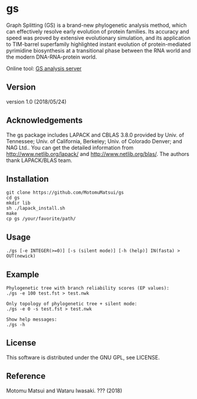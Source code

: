 # gs
Graph Splitting (GS) is a brand-new phylogenetic analysis method, which can effectively resolve early evolution of protein families. Its accuracy and speed was proved by extensive evolutionary simulation, and its application to TIM-barrel superfamily highlighted instant evolution of protein-mediated pyrimidine biosynthesis at a transitional phase between the RNA world and the modern DNA-RNA-protein world.

Online tool: [GS analysis server](http://gs.bs.s.u-tokyo.ac.jp/)

## Version
version 1.0 (2018/05/24)

## Acknowledgements
The gs package includes LAPACK and CBLAS 3.8.0 provided by Univ. of Tennessee; Univ. of California, Berkeley; Univ. of Colorado Denver; and NAG Ltd.. You can get the detailed information from http://www.netlib.org/lapack/ and http://www.netlib.org/blas/. The authors thank LAPACK/BLAS team.

## Installation

    git clone https://github.com/MotomuMatsui/gs
    cd gs
    mkdir lib
    sh ./lapack_install.sh
    make
    cp gs /your/favorite/path/

## Usage
    ./gs [-e INTEGER(>=0)] [-s (silent mode)] [-h (help)] IN(fasta) > OUT(newick)

## Example
    Phylogenetic tree with branch reliability scores (EP values):
    ./gs -e 100 test.fst > test.nwk  
    
    Only topology of phylogenetic tree + silent mode:
    ./gs -e 0 -s test.fst > test.nwk
    
    Show help messages:
    ./gs -h

## License
This software is distributed under the GNU GPL, see LICENSE.

## Reference
Motomu Matsui and Wataru Iwasaki. ??? (2018)
